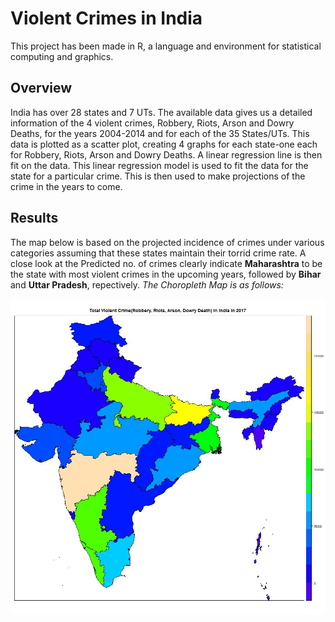 # Violent Crimes in India
This project has been made in R, a language and environment for statistical computing and graphics. 
## Overview
India has over 28 states and 7 UTs. The available data gives us a detailed information of the 4 violent crimes, Robbery, Riots, Arson and Dowry Deaths, for the years 2004-2014 and for each of the 35 States/UTs. This data is plotted as a scatter plot, creating 4 graphs for each state-one each for Robbery, Riots, Arson and Dowry Deaths. A linear regression line is then fit on the data. This linear regression model is used to fit the data for the state for a particular crime. This is then used to make projections of the crime in the years to come.
## Results
The map below is based on the projected incidence of crimes under various categories assuming that these states maintain their torrid crime rate. A close look at the Predicted no. of crimes clearly indicate **Maharashtra** to be the state with most violent crimes in the upcoming years, followed by **Bihar** and **Uttar Pradesh**, repectively.
*The Choropleth Map is as follows:*

![](Visualize-Choropleth%20Map/ViolentCrime.jpg)
